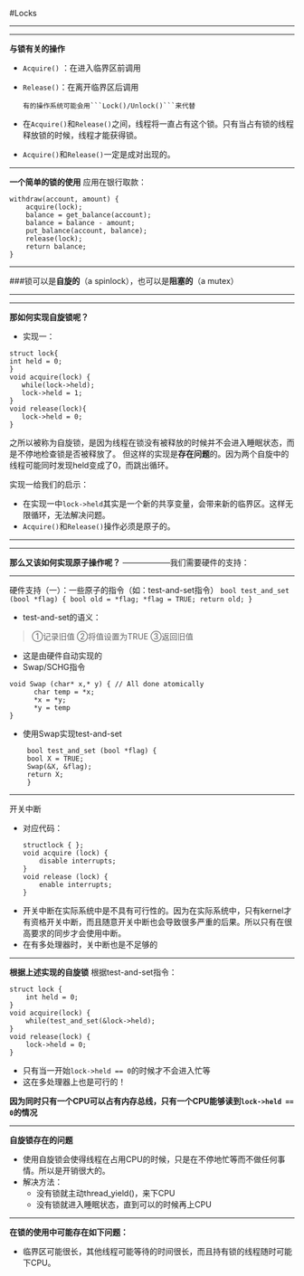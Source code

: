 #Locks

---
---

**与锁有关的操作**
- ```Acquire()``` ：在进入临界区前调用
- ```Release()```：在离开临界区后调用

      有的操作系统可能会用```Lock()/Unlock()```来代替

- 在```Acquire()```和```Release()```之间，线程将一直占有这个锁。只有当占有锁的线程释放锁的时候，线程才能获得锁。
- ```Acquire()```和```Release()```一定是成对出现的。
---
**一个简单的锁的使用**
应用在银行取款：
```
withdraw(account, amount) {
    acquire(lock);
    balance = get_balance(account);
    balance = balance - amount;
    put_balance(account, balance);
    release(lock);
    return balance;
}
```

---
###锁可以是**自旋的**（a spinlock），也可以是**阻塞的**（a mutex）

---

---

**那如何实现自旋锁呢？**
- 实现一：
 ```
struct lock{
int held = 0;
}
void acquire(lock) {
    while(lock->held);
    lock->held = 1;
}
void release(lock){
    lock->held = 0;
}
```
之所以被称为自旋锁，是因为线程在锁没有被释放的时候并不会进入睡眠状态，而是不停地检查锁是否被释放了。
但这样的实现是**存在问题**的。因为两个自旋中的线程可能同时发现held变成了0，而跳出循环。

实现一给我们的启示：
 - 在实现一中```lock->held```其实是一个新的共享变量，会带来新的临界区。这样无限循环，无法解决问题。
 - ```Acquire()```和```Release()```操作必须是原子的。

---
---

**那么又该如何实现原子操作呢？**  ——————我们需要硬件的支持：

---
硬件支持（一）：一些原子的指令（如：test-and-set指令）
      ```
      bool test_and_set (bool *flag) {
            bool old = *flag;
            *flag = TRUE;
            return old;
      }
      ```
- test-and-set的语义：
>①记录旧值 ②将值设置为TRUE ③返回旧值
- 这是由硬件自动实现的
- Swap/SCHG指令
```
void Swap (char* x,* y) { // All done atomically
      char temp = *x;
      *x = *y;
      *y = temp
}
```
- 使用Swap实现test-and-set
     ```
      bool test_and_set (bool *flag) {
      bool X = TRUE;
      Swap(&X, &flag);
      return X;
      }
     ```
---

开关中断
  - 对应代码：
    ```
    structlock { };
    void acquire (lock) {
        disable interrupts;
    }
    void release (lock) {
        enable interrupts;
    }
    ```
  - 开关中断在实际系统中是不具有可行性的。因为在实际系统中，只有kernel才有资格开关中断，而且随意开关中断也会导致很多严重的后果。所以只有在很高要求的同步才会使用中断。
  - 在有多处理器时，关中断也是不足够的

---
**根据上述实现的自旋锁**
根据test-and-set指令：
```
struct lock {
    int held = 0;
}
void acquire(lock) {
    while(test_and_set(&lock->held);
}
void release(lock) {
    lock->held = 0;
}
```

- 只有当一开始```lock->held == 0```的时候才不会进入忙等
- 这在多处理器上也是可行的！

**因为同时只有一个CPU可以占有内存总线，只有一个CPU能够读到```lock->held == 0```的情况**

---
**自旋锁存在的问题**
- 使用自旋锁会使得线程在占用CPU的时候，只是在不停地忙等而不做任何事情。所以是开销很大的。
- 解决方法：
  - 没有锁就主动thread_yield()，来下CPU
  - 没有锁就进入睡眠状态，直到可以的时候再上CPU

---
**在锁的使用中可能存在如下问题：**
- 临界区可能很长，其他线程可能等待的时间很长，而且持有锁的线程随时可能下CPU。
